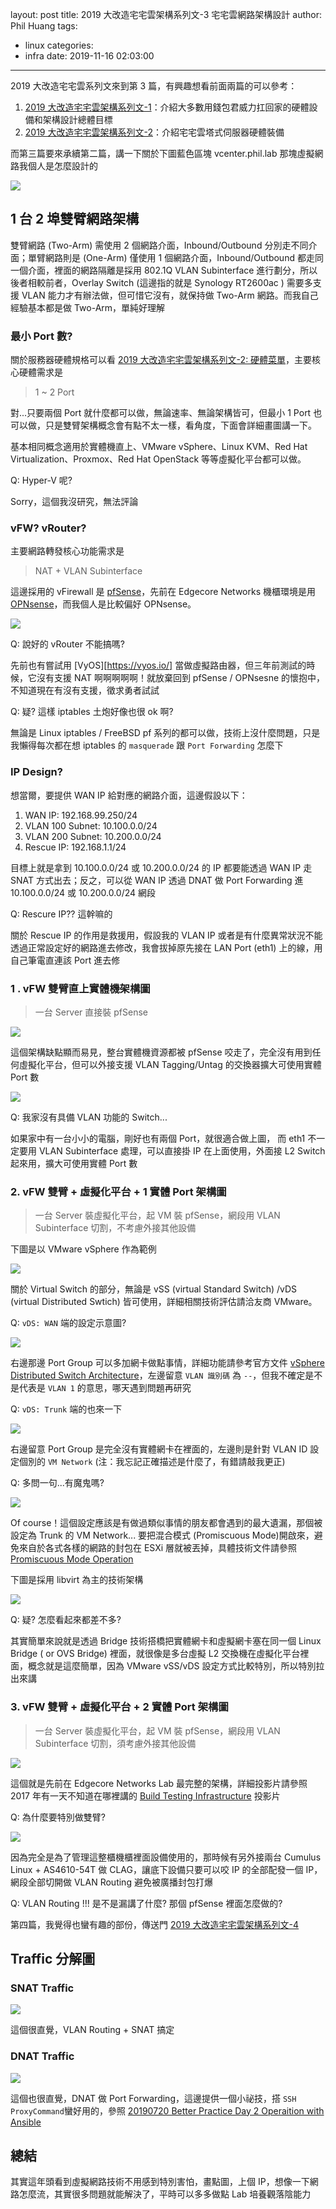 layout: post
title: 2019 大改造宅宅雲架構系列文-3 宅宅雲網路架構設計
author: Phil Huang
tags:
  - linux
categories:
  - infra
date: 2019-11-16 02:03:00
---
2019 大改造宅宅雲系列文來到第 3 篇，有興趣想看前面兩篇的可以參考：
1. [2019 大改造宅宅雲架構系列文-1][1]：介紹大多數用錢包君威力扛回家的硬體設備和架構設計總體目標
2. [2019 大改造宅宅雲架構系列文-2][2]：介紹宅宅雲塔式伺服器硬體裝備

而第三篇要來承續第二篇，講一下關於下圖藍色區塊 vcenter.phil.lab 那塊虛擬網路我個人是怎麼設計的

![](/images/homecloud-1.png)

<!--more-->

## 1 台 2 埠雙臂網路架構

雙臂網路 (Two-Arm) 需使用 2 個網路介面，Inbound/Outbound 分別走不同介面；單臂網路則是 (One-Arm) 僅使用 1 個網路介面，Inbound/Outbound 都走同一個介面，裡面的網路隔離是採用 802.1Q VLAN Subinterface 進行劃分，所以後者相較前者，Overlay Switch (這邊指的就是 Synology RT2600ac ) 需要多支援 VLAN 能力才有辦法做，但可惜它沒有，就保持做 Two-Arm 網路。而我自己經驗基本都是做 Two-Arm，單純好理解

### 最小 Port 數?

關於服務器硬體規格可以看 [2019 大改造宅宅雲架構系列文-2: 硬體菜單][2]，主要核心硬體需求是

> 1 ~ 2 Port

對...只要兩個 Port 就什麼都可以做，無論速率、無論架構皆可，但最小 1 Port 也可以做，只是雙臂架構概念會有點不太一樣，看角度，下面會詳細畫圖講一下。

基本相同概念適用於實體機直上、VMware vSphere、Linux KVM、Red Hat Virtualization、Proxmox、Red Hat OpenStack 等等虛擬化平台都可以做。

Q: Hyper-V 呢?

Sorry，這個我沒研究，無法評論


### vFW? vRouter?

主要網路轉發核心功能需求是

> NAT + VLAN Subinterface

這邊採用的 vFirewall 是 [pfSense][3]，先前在 Edgecore Networks 機櫃環境是用 [OPNsense][4]，而我個人是比較偏好 OPNsense。

![](/images/pfsense.png)

Q: 說好的 vRouter 不能搞嗎?

先前也有嘗試用 [VyOS][https://vyos.io/] 當做虛擬路由器，但三年前測試的時候，它沒有支援 NAT 啊啊啊啊啊！就放棄回到 pfSense / OPNsesne 的懷抱中，不知道現在有沒有支援，徵求勇者試試

Q: 疑? 這樣 iptables 土炮好像也很 ok 啊?

無論是 Linux iptables / FreeBSD pf 系列的都可以做，技術上沒什麼問題，只是我懶得每次都在想 iptables 的 `masquerade` 跟 `Port Forwarding` 怎麼下

### IP Design?

想當爾，要提供 WAN IP 給對應的網路介面，這邊假設以下：

1. WAN IP: 192.168.99.250/24
2. VLAN 100 Subnet: 10.100.0.0/24
3. VLAN 200 Subnet: 10.200.0.0/24
4. Rescue IP: 192.168.1.1/24

目標上就是拿到 10.100.0.0/24 或 10.200.0.0/24 的 IP 都要能透過 WAN IP 走 SNAT 方式出去；反之，可以從 WAN IP 透過 DNAT 做 Port Forwarding 進 10.100.0.0/24 或 10.200.0.0/24  網段

Q: Rescure IP?? 這幹嘛的

關於 Rescue IP 的作用是救援用，假設我的 VLAN IP 或者是有什麼異常狀況不能透過正常設定好的網路進去修改，我會拔掉原先接在 LAN Port (eth1) 上的線，用自己筆電直連該 Port 進去修

### 1 . vFW 雙臂直上實體機架構圖

> 一台 Server 直接裝 pfSense

![](/images/pfsense-1.png)

這個架構缺點顯而易見，整台實體機資源都被 pfSense 咬走了，完全沒有用到任何虛擬化平台，但可以外接支援 VLAN Tagging/Untag 的交換器擴大可使用實體 Port 數

![](/images/pfsense-3.png)

Q: 我家沒有具備 VLAN 功能的 Switch...

如果家中有一台小小的電腦，剛好也有兩個 Port，就很適合做上圖， 而 eth1 不一定要用 VLAN Subinterface 處理，可以直接掛 IP 在上面使用，外面接 L2 Switch 起來用，擴大可使用實體 Port 數

### 2. vFW 雙臂 + 虛擬化平台 + 1 實體 Port 架構圖

> 一台 Server 裝虛擬化平台，起 VM 裝 pfSense，網段用 VLAN Subinterface 切割，不考慮外接其他設備

下圖是以 VMware vSphere 作為範例

![](/images/pfsense-2.png)

關於 Virtual Switch 的部分，無論是 vSS (virtual Standard Switch) /vDS (virtual Distributed Swtich) 皆可使用，詳細相關技術評估請洽友商 VMware。

Q:  `vDS: WAN` 端的設定示意圖?

![](/images/vds-1.png)

右邊那邊 Port Group 可以多加網卡做點事情，詳細功能請參考官方文件 [vSphere Distributed Switch Architecture][5]，左邊留意 `VLAN 識別碼` 為 `--`，但我不確定是不是代表是 `VLAN 1` 的意思，哪天遇到問題再研究

Q: `vDS: Trunk` 端的也來一下

![](/images/vds-2.png)

右邊留意 Port Group 是完全沒有實體網卡在裡面的，左邊則是針對 VLAN ID 設定個別的 `VM Network` (注：我忘記正確描述是什麼了，有錯請敲我更正)

Q: 多問一句...有魔鬼嗎?

![](/images/vds-3.png)

Of course！這個設定應該是有做過類似事情的朋友都會遇到的最大遺漏，那個被設定為 Trunk 的 VM Network... 要把混合模式 (Promiscuous Mode)開啟來，避免來自於各式各樣的網路的封包在 ESXi 層就被丟掉，具體技術文件請參照 [Promiscuous Mode Operation][6]

下圖是採用 libvirt 為主的技術架構

![](/images/pfsense-4.png)

Q: 疑? 怎麼看起來都差不多?

其實簡單來說就是透過 Bridge 技術搭橋把實體網卡和虛擬網卡塞在同一個 Linux Bridge ( or OVS Bridge) 裡面，就很像是多台虛擬 L2 交換機在虛擬化平台裡面，概念就是這麼簡單，因為 VMware vSS/vDS 設定方式比較特別，所以特別拉出來講

### 3. vFW 雙臂 + 虛擬化平台 + 2 實體 Port 架構圖

> 一台 Server 裝虛擬化平台，起 VM 裝 pfSense，網段用 VLAN Subinterface 切割，須考慮外接其他設備

![](/images/pfsense-5.png)

這個就是先前在 Edgecore Networks Lab 最完整的架構，詳細投影片請參照 2017 年有一天不知道在哪裡講的 [Build Testing Infrastructure][7] 投影片

Q:  為什麼要特別做雙臂?

![](/images/rack.png) 

因為完全是為了管理這整櫃機櫃裡面設備使用的，那時候有另外接兩台 Cumulus Linux + AS4610-54T 做 CLAG，讓底下設備只要可以咬 IP 的全部配發一個 IP，網段全部切開做 VLAN Routing 避免被廣播封包打爆

Q: VLAN Routing !!! 是不是漏講了什麼? 那個 pfSense 裡面怎麼做的?

第四篇，我覺得也蠻有趣的部份，傳送門 [2019 大改造宅宅雲架構系列文-4][9]


## Traffic 分解圖

### SNAT Traffic

![](/images/pfsense-6.png)

這個很直覺，VLAN Routing + SNAT 搞定

### DNAT Traffic

![](/images/pfsense-7.png)

這個也很直覺，DNAT 做 Port Forwarding，這邊提供一個小祕技，搭 `SSH ProxyCommand`蠻好用的，參照 [20190720 Better Practice  Day 2 Operaition with Ansible][8]

## 總結

其實這年頭看到虛擬網路技術不用感到特別害怕，畫點圖，上個 IP，想像一下網路怎麼流，其實很多問題就能解決了，平時可以多多做點 Lab 培養觀落陰能力

[1]: https://blog.pichuang.com.tw/20191114-homelcloud-high-level-design-1/
[2]: https://blog.pichuang.com.tw/20191115-homelcloud-high-level-design-2/
[3]: https://www.pfsense.org/
[4]: https://opnsense.org/
[5]: https://docs.vmware.com/en/VMware-vSphere/6.7/com.vmware.vsphere.networking.doc/GUID-B15C6A13-797E-4BCB-B9D9-5CBC5A60C3A6.html
[6]: https://docs.vmware.com/en/VMware-vSphere/6.7/com.vmware.vsphere.security.doc/GUID-92F3AB1F-B4C5-4F25-A010-8820D7250350.html
[7]: https://speakerdeck.com/pichuang/build-testing-infrastructure?slide=17
[8]: https://speakerdeck.com/pichuang/20190720-better-practice-day-2-operaition-with-ansible?slide=12
[9]: https://blog.pichuang.com.tw/20191116-homelcloud-high-level-design-4/